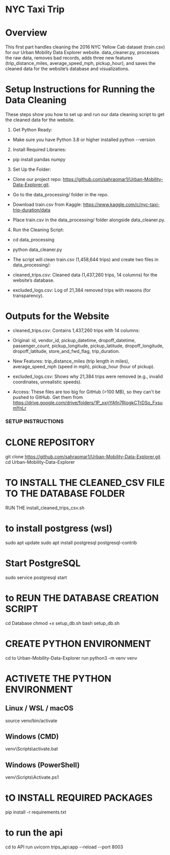 # NYC Taxi Trip 
# Overview

This first part handles cleaning the 2016 NYC Yellow Cab dataset (train.csv) for our Urban Mobility Data Explorer website. data_cleaner.py, processes the raw data, removes bad records, adds three new features (trip_distance_miles, average_speed_mph, pickup_hour), and saves the cleaned data for the website’s database and visualizations.

# Setup Instructions for Running the Data Cleaning

These steps show you how to set up and run our data cleaning script to get the cleaned data for the website.

1. Get Python Ready:

- Make sure you have Python 3.8 or higher installed 
python --version



2. Install Required Libraries:

- pip install pandas numpy


3. Set Up the Folder:


- Clone our project repo: https://github.com/sahraomar1/Urban-Mobility-Data-Explorer.git.

- Go to the data_processing/ folder in the repo.

- Download train.csv from Kaggle: https://www.kaggle.com/c/nyc-taxi-trip-duration/data

- Place train.csv in the data_processing/ folder alongside data_cleaner.py.


4. Run the Cleaning Script:

- cd data_processing

- python data_cleaner.py

- The script will clean train.csv (1,458,644 trips) and create two files in data_processing/:

- cleaned_trips.csv: Cleaned data (1,437,260 trips, 14 columns) for the website’s database.

- excluded_logs.csv: Log of 21,384 removed trips with reasons (for transparency).

# Outputs for the Website

- cleaned_trips.csv: Contains 1,437,260 trips with 14 columns:

- Original: id, vendor_id, pickup_datetime, dropoff_datetime, passenger_count, pickup_longitude, pickup_latitude, dropoff_longitude, dropoff_latitude, store_and_fwd_flag, trip_duration.

- New Features: trip_distance_miles (trip length in miles), average_speed_mph (speed in mph), pickup_hour (hour of pickup).

- excluded_logs.csv: Shows why 21,384 trips were removed (e.g., invalid coordinates, unrealistic speeds).


- Access: These files are too big for GitHub (>100 MB), so they can't be pushed to GitHub. Get them from https://drive.google.com/drive/folders/1P_xxrjYAfn7RiogkCTrDSo_FxsumYnLr




### SETUP INSTRUCTIONS 
# CLONE REPOSITORY 
git clone https://github.com/sahraomar1/Urban-Mobility-Data-Explorer.git
cd Urban-Mobility-Data-Explorer


# TO INSTALL THE CLEANED_CSV FILE TO THE DATABASE FOLDER
 RUN THE  install_cleaned_trips_csv.sh

# to install  postgress (wsl)
sudo apt update
sudo apt install postgresql postgresql-contrib 

# Start PostgreSQL
sudo service postgresql start

# to REUN THE DATABASE CREATION SCRIPT
cd Database
chmod +x setup_db.sh
bash setup_db.sh

# CREATE PYTHON ENVIRONMENT
cd to Urban-Mobility-Data-Explorer
run python3 -m venv venv

# ACTIVETE THE PYTHON ENVIRONMENT 
## Linux / WSL / macOS
source venv/bin/activate

## Windows (CMD)
venv\Scripts\activate.bat

## Windows (PowerShell)
venv\Scripts\Activate.ps1

# tO INSTALL REQUIRED PACKAGES 
pip install -r requirements.txt

# to run the api
cd to API
run uvicorn trips_api:app --reload --port 8003